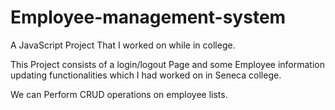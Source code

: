 # Employee-management-system
A JavaScript Project That I worked on while in college.

This Project consists of a login/logout Page and some Employee information updating functionalities which I had worked on in Seneca college.

We can Perform CRUD operations on employee lists. 
